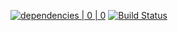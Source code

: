 [![dependencies | 0 | 0](https://img.shields.io/badge/dependencies-0%20|%200-green.svg)](DEPENDENCIES.md)
[![Build Status](https://travis-ci.org/Sharaal/dnode.svg?branch=master)](https://travis-ci.org/Sharaal/dnode)
